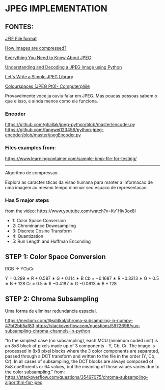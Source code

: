 # JPEG IMPLEMENTATION

## FONTES:
[JFIF File format](https://www.w3.org/Graphics/JPEG/jfif3.pdf)

[How images are compressed?](https://www.youtube.com/watch?v=Kv1Hiv3ox8I)

[Everything You Need to Know About JPEG](https://www.youtube.com/playlist?list=PLpsTn9TA_Q8VMDyOPrDKmSJYt1DLgDZU4)

[Understanding and Decoding a JPEG Image using Python](https://yasoob.me/posts/understanding-and-writing-jpeg-decoder-in-python/)

[Let's Write a Simple JPEG Library](https://koushtav.me/jpeg/tutorial/2017/11/25lets-write-a-simple-jpeg-library-part-1/)

[Colourspaces (JPEG Pt0)- Computerphile](https://www.youtube.com/watch?v=LFXN9PiOGtY)

Provavelmente voce ja ouviu falar em JPEG. Mas poucas pessoas sabem o que e isso, e ainda menos como ele funciona.

### Encoder
https://github.com/ghallak/jpeg-python/blob/master/encoder.py
https://github.com/fangwei123456/python-jpeg-encoder/blob/master/jpegEncoder.py

### Files examples from:
https://www.learningcontainer.com/sample-bmp-file-for-testing/

---

Algoritmo de compressao.

Explora as caracteristicas da visao humana para manter a informacao de uma imagem ao mesmo tempo diminuir seu espaco de representacao.


### Has 5 major steps
from the video: https://www.youtube.com/watch?v=Kv1Hiv3ox8I
- 1: Color Space Conversion
- 2: Chrominance Downsampling
- 3: Discrete Cosine Transform
- 4: Quantization
- 5: Run Length and Huffman Enconding


## STEP 1: Color Space Conversion
RGB -> YCbCr

Y = 0.299 ∗ R + 0.587 ∗ G + 0.114 ∗ B
Cb = −0.1687 ∗ R −0.3313 ∗ G + 0.5 ∗ B + 128
Cr = 0.5 ∗ R −0.4187 ∗ G −0.0813 ∗ B + 128

## STEP 2: Chroma Subsampling
Uma forma de eliminar redundancia espacial.

https://medium.com/@sddkal/chroma-subsampling-in-numpy-47bf2bb5af83
https://stackoverflow.com/questions/5972698/yuv-subsampling-chroma-channels-in-python

"In the simplest case (no subsampling), each MCU (minimum coded unit) is an 8x8 block of pixels made up of 3 components - Y, Cb, Cr. The image is processed in 8x8 pixel blocks where the 3 color components are separated, passed through a DCT transform and written to the file in the order (Y, Cb, Cr). In all cases of subsampling, the DCT blocks are always composed of 8x8 coefficients or 64 values, but the meaning of those values varies due to the color subsampling."
from: https://stackoverflow.com/questions/35497075/chroma-subsampling-algorithm-for-jpeg